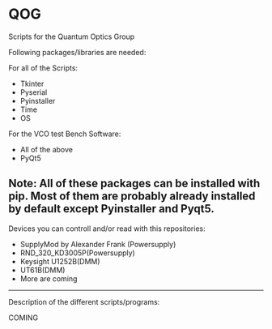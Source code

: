 # QOG
Scripts for the Quantum Optics Group

Following packages/libraries are needed:

For all of the Scripts:
- Tkinter
- Pyserial
- Pyinstaller
- Time
- OS

For the VCO test Bench Software:
- All of the above
- PyQt5

Note: All of these packages can be installed with pip. Most of them are
probably already installed by default except Pyinstaller and Pyqt5.
-----------------------------------------------------------------------
Devices you can controll and/or read with this repositories:

- SupplyMod by Alexander Frank (Powersupply)
- RND_320_KD3005P(Powersupply)
- Keysight U1252B(DMM)
- UT61B(DMM)
- More are coming
-----------------------------------------------------------------------
Description of the different scripts/programs:
 
 COMING

    